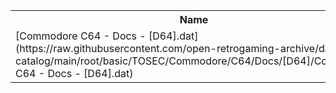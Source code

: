 <table>
<tr><th>Name</th><th>Size</th></tr>
<tr><td>
[Commodore C64 - Docs - [D64].dat](https://raw.githubusercontent.com/open-retrogaming-archive/dat-catalog/main/root/basic/TOSEC/Commodore/C64/Docs/[D64]/Commodore C64 - Docs - [D64].dat)
</td><td>29629</td></tr>
</table>
